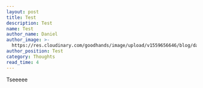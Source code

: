 ```yaml
---
layout: post
title: Test
description: Test
name: Test
author_name: Daniel
author_image: >-
  https://res.cloudinary.com/goodhands/image/upload/v1559656646/blog/daniel_bpv9mx.png
author_position: Test
category: Thoughts
read_time: 4
---
```

Tseeeee
